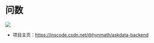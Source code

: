# 问数

![](https://csdn-665-inscode.s3.cn-north-1.jdcloud-oss.com/inscode/202307/anonymous/1688434213028-07085357-ThxXCd72KZd4rSE2l3WAvGTxKAUFhNA1/large)

- 项目主页：<https://inscode.csdn.net/@hynmath/askdata-backend>

